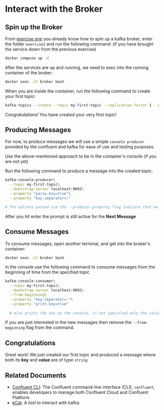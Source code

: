 # Interact with the Broker

## Spin up the Broker

From [exercise one](../exercise1/README.md) you already know how to spin up a kafka broker, enter the folder `exercise2`
and run the following command: (if you have brought the service down from the previous exercise)

```bash
docker compose up -d
```

After the services are up and running, we need to exec into the running container of the broker:

```bash
docker exec -it broker bash
```

When you are inside the container, run the following command to create your first topic:

```bash
kafka-topics --create --topic my-first-topic --replication-factor 1 --partitions 3 --bootstrap-server localhost:9092
```

Congratulations! You have created your very first topic!

## Producing Messages

For now, to produce messages we will use a simple `console producer` provided by the confluent and kafka for ease of use
and testing purposes.

Use the above-mentioned approach to be in the container's console (if you are not yet)

Run the following command to produce a message into the created topic: 

```bash
kafka-console-producer\
  --topic my-first-topic\
  --bootstrap-server localhost:9092\
  --property "parse.key=true"\
  --property "key.separator=:"

# The options passed via the --producer-property flag indicate that we will provide a key and that the separator to the value will be a semicolon
```

After you hit enter the prompt is still active for the **Next Message**


## Consume Messages

To consume messages, open another terminal, and get into the broker's container:

```bash
docker exec -it broker bash
```

In the console use the following command to consume messages from the beginning of time from the specified topic

```bash
kafka-console-consumer\
  --topic my-first-topic\
  --bootstrap-server localhost:9092\
  --from-beginning\
  --property "key.separator=:"\
  --property "print.key=true" 
  
  # also prints the key on the console, if not specified only the value is shown
```

If you are just interested in the new messages then remove the `--from-beginning` flag from the command.

## Congratulations

Great work! We just created our first topic and produced a message where both its **key** and **value** are of type `string`

## Related Documents

* [Confluent CLI](https://docs.confluent.io/confluent-cli/current/overview.html): The Confluent command-line interface (CLI), `confluent`, enables developers to manage both Confluent Cloud and Confluent Platform
* [kCat](https://github.com/edenhill/kcat): A tool to interact with kafka
